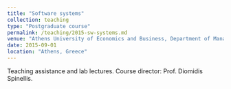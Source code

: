 ```yaml
---
title: "Software systems"
collection: teaching
type: "Postgraduate course"
permalink: /teaching/2015-sw-systems.md
venue: "Athens University of Economics and Business, Department of Management Science and Technology (up to 2017)"
date: 2015-09-01
location: "Athens, Greece"
---
```


Teaching assistance and lab lectures.
Course director: Prof. Diomidis Spinellis.
